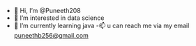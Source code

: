 - 👋 Hi, I’m @Puneeth208
- 👀 I’m interested in data science 
- 🌱 I’m currently learning java 
-📫 u can reach me via my email puneethb256@gmail.com 

<!---
Puneeth208/Puneeth208 is a ✨ special ✨ repository because its `README.md` (this file) appears on your GitHub profile.
You can click the Preview link to take a look at your changes.
--->
